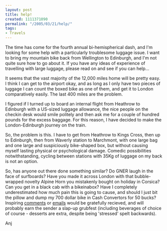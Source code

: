 ```yaml
---
layout: post
title: help!
created: 1111371090
permalink: "/2005/03/21/help/"
tags:
- Travels
---
```

The time has come for the fourth annual bi-hemispherical dash, and I'm looking for some help with a particularly troublesome luggage issue.  I want to bring my mountain bike back from Wellington to Edinburgh, and I'm not quite sure how to go about it.  If you have any ideas of experience of travelling with large luggage, please read on and see if you can help...
<!--break-->
It seems that the vast majority of the 12,000 miles home will be pretty easy.  I think I can get to the airport okay, and as long as I only have two pieces of luggage I can count the boxed bike as one of them, and get it to London comparatively easily.  The last 400 miles are the problem.

I figured if I turned up to board an internal flight from Heathrow to Edinburgh with a US-sized luggage allowance, the nice people on the checkin desk would smile politely and then ask me for a couple of hundred pounds for the excess baggage.  For this reason, I have decided to make the London-Edinburgh journey on the train.

So, the problem is this.  I have to get from Heathrow to Kings Cross, then up to Edinburgh, then from Waverly station to Marchmont, with one large bag and one large and suspiciously bike-shaped box, but without causing myself lasting physical or psychological damage.  Comedic possibilities notwithstanding, cycling between stations with 35Kg of luggage on my back is not an option.

So, has anyone out there done something similar?  Do GNER laugh in the face of surfboards? Have you made it across London with that bubble-wrapped novelty Alpine Horn you mistakenly bought on holiday in Corsica?  Can you get in a black cab with a bikeinabox?  Have I completely underestimated how much pain this is going to cause, and should I just bit the pillow and dump my 700 dollar bike in Cash Convertors for 50 bucks?  Inspiring [comments](http://anjackson.net/comment/reply/1601) or [emails](http://anjackson.net/contact) would be gratefully recieved, and will probably earn the sender a slap-up grubfest (including beverages of choice of course - desserts are extra, despite being 'stressed' spelt backwards).

Anj
